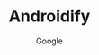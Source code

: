 ---
title: 'Androidify'
author: Google
project_image_path: '/images/gallery/androidify.jpeg'
external_url: 'https://www.androidify.com/en/#/'
---